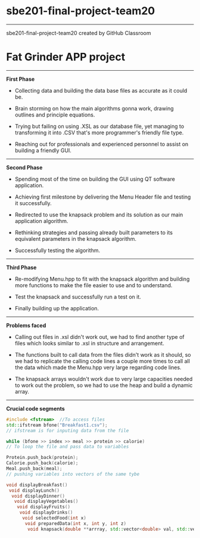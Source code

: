 # sbe201-final-project-team20
---
sbe201-final-project-team20 created by GitHub Classroom
# Fat Grinder APP project
---

**First Phase**

- Collecting data and building the data base files as accurate as it could be.

- Brain storming on how the main algorithms gonna work, drawing outlines and principle equations.

- Trying but failing on using .XSL as our database file, yet managing to transforming it into .CSV that's more programmer's friendly file type.

- Reaching out for professionals and experienced personnel to assist on building a friendly GUI.

---

**Second Phase**

- Spending most of the time on building the GUI using QT software application.

- Achieving first milestone by delivering the Menu Header file and testing it successfully.

- Redirected to use the knapsack problem and its solution as our main application algorithm.

- Rethinking strategies and passing already built parameters to its equivalent parameters in the knapsack algorithm.

- Successfully testing the algorithm.
---

**Third Phase**

- Re-modifying Menu.hpp to fit with the knapsack algorithm and building more functions to make the file easier to use and to understand.

- Test the knapsack and successfully run a test on it.

- Finally building up the application.

---

**Problems faced**

- Calling out files in .xsl didn't work out, we had to find another type of files which looks similar to .xsl in structure and arrangement.

- The functions built to call data from the files didn't work as it should, so we had to replicate the calling code lines a couple more times to call all the data which made the Menu.hpp very large regarding code lines.

- The knapsack arrays wouldn't work due to very large capacities needed to work out the problem, so we had to use the heap and build a dynamic array.

---

**Crucial code segments**

```c++
#include <fstream>  //To access files
std::ifstream bfone("Breakfast1.csv");
// ifstream is for inputing data from the file
```
```c++
while (bfone >> index >> meal >> protein >> calorie)
// To loop the file and pass data to variables
```

```c++
Protein.push_back(protein);
Calorie.push_back(calorie);
Meal.push_back(meal);
// pushing variables into vectors of the same tybe
```

```c++
void displayBreakfast()
 void displayLunch()
  void displayDinner()
   void displayVegetables()
    void displayFruits()
     void displayDrinks()
      void selectedFood(int x)
       void preparedData(int x, int y, int z)
        void knapsack(double **arrray, std::vector<double> val, std::vector<int> w, int items, int capacity)
```
